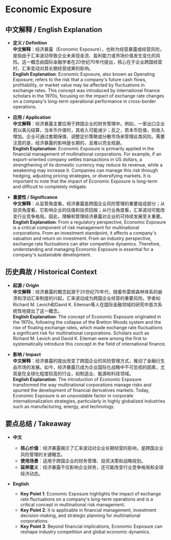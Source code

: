 # Economic Exposure

## 中文解释 / English Explanation

* **定义 / Definition**  
  **中文解释**：经济暴露（Economic Exposure），也称为经营暴露或经营风险，是指由于汇率波动导致企业未来现金流、盈利能力或市场价值发生变化的风险。这一概念由国际金融学者在20世纪70年代提出，核心在于企业跨国经营时，汇率变动对其长期经营成果的影响。  
  **English Explanation**: Economic Exposure, also known as Operating Exposure, refers to the risk that a company's future cash flows, profitability, or market value may be affected by fluctuations in exchange rates. This concept was introduced by international finance scholars in the 1970s, focusing on the impact of exchange rate changes on a company's long-term operational performance in cross-border operations.

* **应用 / Application**  
  **中文解释**：经济暴露主要应用于跨国企业的财务管理中。例如，一家出口企业若以美元结算，当本币升值时，其收入可能减少；反之，若本币贬值，则收入增加。企业可通过套期保值、调整定价策略或分散市场来管理此类风险。需要注意的是，经济暴露的影响是长期的，且难以完全规避。  
  **English Explanation**: Economic Exposure is primarily applied in the financial management of multinational corporations. For example, if an export-oriented company settles transactions in US dollars, a strengthening of its domestic currency may reduce its revenue, while a weakening may increase it. Companies can manage this risk through hedging, adjusting pricing strategies, or diversifying markets. It is important to note that the impact of Economic Exposure is long-term and difficult to completely mitigate.

* **重要性 / Significance**  
  **中文解释**：从监管角度看，经济暴露是跨国企业风险管理的重要组成部分；从投资角度看，它影响企业的估值和投资回报；从行业角度看，汇率波动可能改变行业竞争格局。因此，理解和管理经济暴露对企业的可持续发展至关重要。  
  **English Explanation**: From a regulatory perspective, Economic Exposure is a critical component of risk management for multinational corporations. From an investment standpoint, it affects a company's valuation and return on investment. From an industry perspective, exchange rate fluctuations can alter competitive dynamics. Therefore, understanding and managing Economic Exposure is essential for a company's sustainable development.

## 历史典故 / Historical Context

* **起源 / Origin**  
  **中文解释**：经济暴露的概念起源于20世纪70年代，随着布雷顿森林体系的崩溃和浮动汇率制度的兴起，汇率波动成为跨国企业经营的重要风险。学者如Richard M. Levich和David K. Eiteman等人在国际金融领域的研究中首次系统性地提出了这一概念。  
  **English Explanation**: The concept of Economic Exposure originated in the 1970s, following the collapse of the Bretton Woods system and the rise of floating exchange rates, which made exchange rate fluctuations a significant risk for multinational corporations. Scholars such as Richard M. Levich and David K. Eiteman were among the first to systematically introduce this concept in the field of international finance.

* **影响 / Impact**  
  **中文解释**：经济暴露的提出改变了跨国企业的风险管理方式，推动了金融衍生品市场的发展。如今，经济暴露已成为企业国际化战略中不可忽视的因素，尤其是在全球化程度较高的行业，如制造业、能源和科技领域。  
  **English Explanation**: The introduction of Economic Exposure transformed the way multinational corporations manage risks and spurred the development of financial derivatives markets. Today, Economic Exposure is an unavoidable factor in corporate internationalization strategies, particularly in highly globalized industries such as manufacturing, energy, and technology.

## 要点总结 / Takeaway

* **中文**  
  - **核心价值**：经济暴露揭示了汇率波动对企业长期经营的影响，是跨国企业风险管理的关键概念。  
  - **使用场景**：适用于跨国企业的财务管理、投资决策和战略规划。  
  - **延伸意义**：经济暴露不仅影响企业财务，还可能改变行业竞争格局和全球经济动态。  

* **English**  
  - **Key Point 1**: Economic Exposure highlights the impact of exchange rate fluctuations on a company's long-term operations and is a critical concept in multinational risk management.  
  - **Key Point 2**: It is applicable in financial management, investment decision-making, and strategic planning for multinational corporations.  
  - **Key Point 3**: Beyond financial implications, Economic Exposure can reshape industry competition and global economic dynamics.